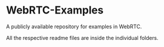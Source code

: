 # WebRTC-Examples

A publicly available repository for examples in WebRTC.

All the respective readme files are inside the individual folders.
